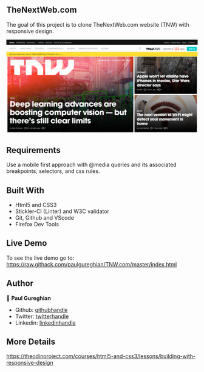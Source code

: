 ## TheNextWeb.com 
 The goal of this project is to clone TheNextWeb.com website (TNW) with responsive design.

![screenshot](./images/screenshot.png)

## Requirements
Use a mobile first approach with @media queries and its associated breakpoints, selectors, and css rules.

## Built With

- Html5 and CSS3 <br>
- Stickler-CI (Linter) and W3C validator <br>
- Git, Github and VScode <br>
- Firefox Dev Tools

## Live Demo
To see the live demo go to: https://raw.githack.com/paulgureghian/TNW.com/master/index.html

## Author

👤 **Paul Gureghian**

- Github: [githubhandle](https://github.com/paulgureghian)
- Twitter: [twitterhandle](https://twitter.com/paulgureghian)
- Linkedin: [linkedinhandle](https://www.linkedin.com/in/paulgureghian/)

## More Details 
https://theodinproject.com/courses/html5-and-css3/lessons/building-with-responsive-design
